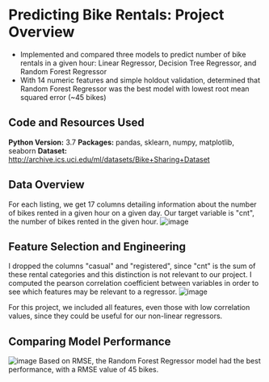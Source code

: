 # Predicting Bike Rentals: Project Overview
- Implemented and compared three models to predict number of bike rentals in a given hour: Linear Regressor, Decision Tree Regressor, and Random Forest Regressor
- With 14 numeric features and simple holdout validation, determined that Random Forest Regressor was the best model with lowest root mean squared error (~45 bikes)

## Code and Resources Used
**Python Version:** 3.7
**Packages:** pandas, sklearn, numpy, matplotlib, seaborn
**Dataset:** http://archive.ics.uci.edu/ml/datasets/Bike+Sharing+Dataset

## Data Overview
For each listing, we get 17 columns detailing information about the number of bikes rented in a given hour on a given day. Our target variable is "cnt", the number of bikes rented in the given hour.
![image](https://user-images.githubusercontent.com/97380323/173437182-69087cd1-a781-4fbc-b331-ee7c92939705.png)

## Feature Selection and Engineering
I dropped the columns "casual" and "registered", since "cnt" is the sum of these rental categories and this distinction is not relevant to our project.
I computed the pearson correlation coefficient between variables in order to see which features may be relevant to a regressor.
![image](https://user-images.githubusercontent.com/97380323/173436619-dfd18e78-e244-40ca-9026-44ef382a80a0.png)

For this project, we included all features, even those with low correlation values, since they could be useful for our non-linear regressors.

## Comparing Model Performance
![image](https://user-images.githubusercontent.com/97380323/173436801-565a814f-d40c-45d5-992f-ed1b2675fde9.png)
Based on RMSE, the Random Forest Regressor model had the best performance, with a RMSE value of 45 bikes.


